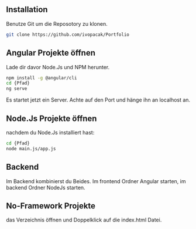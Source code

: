 ## Installation

Benutze Git um die Reposotory zu klonen.

```bash
git clone https://github.com/ivopacak/Portfolio
```

## Angular Projekte öffnen

Lade dir davor Node.Js und NPM herunter.

```bash
npm install -g @angular/cli
cd {Pfad}
ng serve
```
Es startet jetzt ein Server. Achte auf den Port und hänge ihn
an localhost an.

## Node.Js Projekte öffnen

nachdem du Node.Js installiert hast:

```bash
cd {Pfad}
node main.js/app.js
```

## Backend

Im Backend kombinierst du Beides. 
Im frontend Ordner Angular starten,
im backend Ordner NodeJs starten. 

## No-Framework Projekte

das Verzeichnis öffnen und Doppelklick auf die index.html Datei.